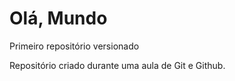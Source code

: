 # Olá, Mundo
 Primeiro repositório versionado

 Repositório criado durante uma aula de Git e Github.
